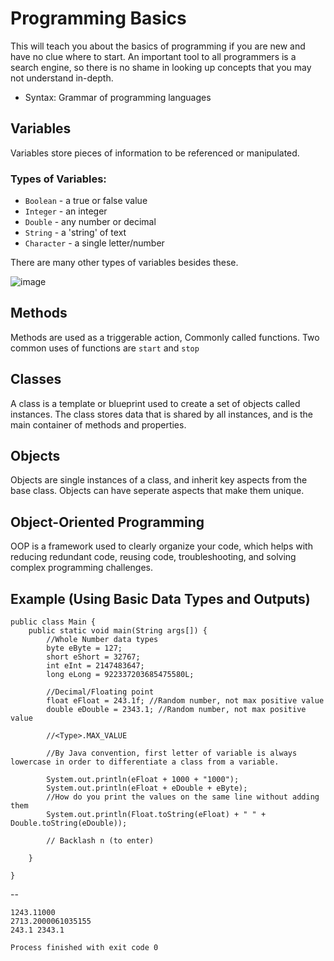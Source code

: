# Programming Basics
This will teach you about the basics of programming if you are new and have no clue where to start. 
An important tool to all programmers is a search engine, so there is no shame in looking up concepts 
that you may not understand in-depth.

- Syntax: Grammar of programming languages

## Variables
Variables store pieces of information to be referenced or manipulated.

### Types of Variables:
- `Boolean` - a true or false value
- `Integer` - an integer
- `Double` - any number or decimal
- `String` - a 'string' of text
- `Character` - a single letter/number

There are many other types of variables besides these.

![image](https://user-images.githubusercontent.com/50601301/137035352-b16f67f1-086c-4f1d-98dd-6409ed76b6cd.png)

## Methods
Methods are used as a triggerable action, Commonly called functions. Two common uses of functions are `start` and `stop`

## Classes
A class is a template or blueprint used to create a set of objects called instances. 
The class stores data that is shared by all instances, and is the main container of methods and properties.

## Objects
Objects are single instances of a class, and inherit key aspects from the base class. 
Objects can have seperate aspects that make them unique.

## Object-Oriented Programming
OOP is a framework used to clearly organize your code, which helps with reducing redundant code, reusing code, 
troubleshooting, and solving complex programming challenges.

## Example (Using Basic Data Types and Outputs)

    public class Main {
        public static void main(String args[]) {
            //Whole Number data types
            byte eByte = 127;
            short eShort = 32767;
            int eInt = 2147483647;
            long eLong = 922337203685475580L;

            //Decimal/Floating point
            float eFloat = 243.1f; //Random number, not max positive value
            double eDouble = 2343.1; //Random number, not max positive value

            //<Type>.MAX_VALUE

            //By Java convention, first letter of variable is always lowercase in order to differentiate a class from a variable.

            System.out.println(eFloat + 1000 + "1000");
            System.out.println(eFloat + eDouble + eByte);
            //How do you print the values on the same line without adding them
            System.out.println(Float.toString(eFloat) + " " + Double.toString(eDouble));

            // Backlash n (to enter)

        }

    }
    
--

    1243.11000
    2713.2000061035155
    243.1 2343.1

    Process finished with exit code 0    


